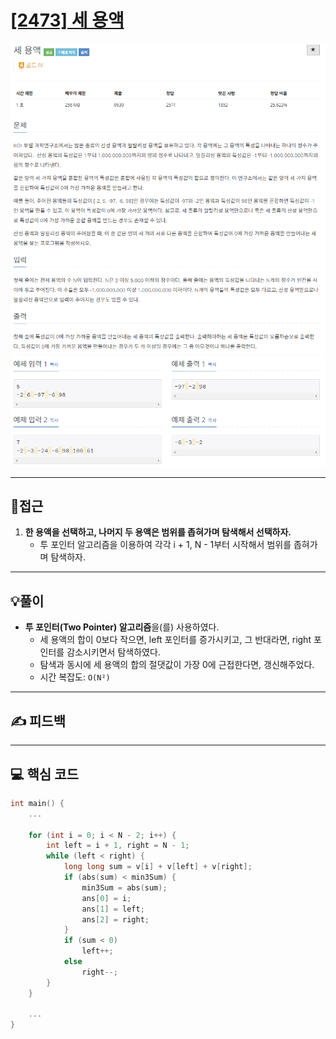 # [[2473] 세 용액](https://www.acmicpc.net/problem/2473)

![](imgs/1.PNG)
![](imgs/2.PNG)
___
## 🤔접근
1. <b>한 용액을 선택하고, 나머지 두 용액은 범위를 좁혀가며 탐색해서 선택하자.</b>
	- 투 포인터 알고리즘을 이용하여 각각 i + 1, N - 1부터 시작해서 범위를 좁혀가며 탐색하자.
___
## 💡풀이
- <B>투 포인터(Two Pointer) 알고리즘</B>을(를) 사용하였다.
	- 세 용액의 합이 0보다 작으면, left 포인터를 증가시키고, 그 반대라면, right 포인터를 감소시키면서 탐색하였다.
	- 탐색과 동시에 세 용액의 합의 절댓값이 가장 0에 근접한다면, 갱신해주었다.
	- 시간 복잡도: `O(N²)`
___
## ✍ 피드백
___
## 💻 핵심 코드
```c++
int main() {
	...

	for (int i = 0; i < N - 2; i++) {
		int left = i + 1, right = N - 1;
		while (left < right) {
			long long sum = v[i] + v[left] + v[right];
			if (abs(sum) < min3Sum) {
				min3Sum = abs(sum);
				ans[0] = i;
				ans[1] = left;
				ans[2] = right;
			}
			if (sum < 0)
				left++;
			else
				right--;
		}
	}

	...
}
```